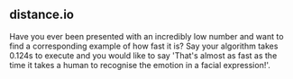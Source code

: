 ## distance.io

Have you ever been presented with an incredibly low number and want to find a corresponding example of how fast it is? Say your algorithm takes 0.124s to execute and you would like to say 'That's almost as fast as the time it takes a human to recognise the emotion in a facial expression!'. 
